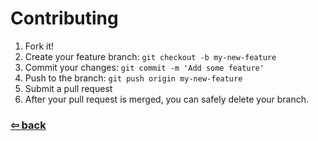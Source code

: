 # Contributing

1. Fork it!
2. Create your feature branch: `git checkout -b my-new-feature`
3. Commit your changes: `git commit -m 'Add some feature'`
4. Push to the branch: `git push origin my-new-feature`
5. Submit a pull request
6. After your pull request is merged, you can safely delete your branch.

### [⇦ back](https://github.com/IuryChagas/buckethead "Back to README.md")


